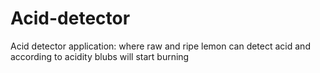 # Acid-detector
Acid detector application: where raw and ripe lemon can detect acid and according to acidity blubs will start burning
